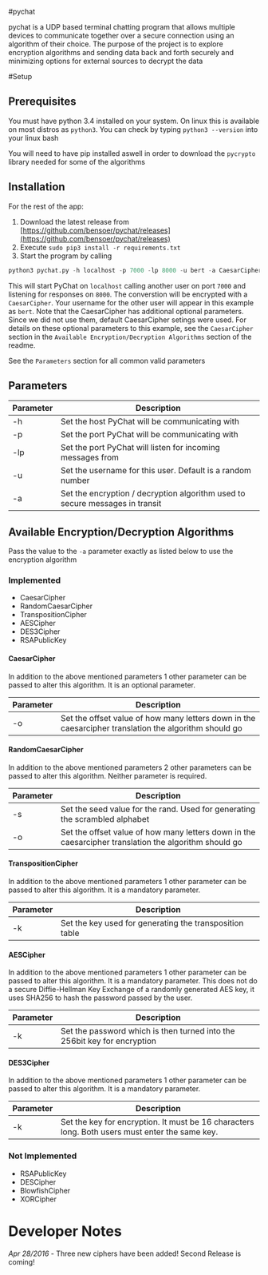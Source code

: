 #pychat

pychat is a UDP based terminal chatting program that allows multiple devices to communicate together over a secure
connection using an algorithm of their choice. The purpose of the project is to explore encryption algorithms and
sending data back and forth securely and minimizing options for external sources to decrypt the data

#Setup

## Prerequisites
You must have python 3.4 installed on your system. On linux this is available on most distros as `python3`. You can check by typing
`python3 --version` into your linux bash

You will need to have pip installed aswell in order to download the `pycrypto` library needed for some of the algorithms

## Installation

For the rest of the app:
 1. Download the latest release from [https://github.com/bensoer/pychat/releases](https://github.com/bensoer/pychat/releases)
 2. Execute `sudo pip3 install -r requirements.txt`
 3. Start the program by calling
```python
python3 pychat.py -h localhost -p 7000 -lp 8000 -u bert -a CaesarCipher
```
This will start PyChat on `localhost` calling another user on port `7000` and listening for responses on `8000`. The converstion
will be encrypted with a `CaesarCipher`. Your username for the other user will appear in this example as `bert`. Note that
the CaesarCipher has additional optional parameters. Since we did not use them, default CaesarCipher setings were used. For details
on these optional parameters to this example, see the `CaesarCipher` section in the `Available Encryption/Decryption Algorithms` 
section of the readme.

See the `Parameters` section for all common valid parameters

## Parameters
|Parameter | Description|
|----------|------------|
| -h | Set the host PyChat will be communicating with |
| -p | Set the port PyChat will be communicating with |
| -lp | Set the port PyChat will listen for incoming messages from |
| -u | Set the username for this user. Default is a random number |
| -a | Set the encryption / decryption algorithm used to secure messages in transit |

## Available Encryption/Decryption Algorithms
Pass the value to the `-a` parameter exactly as listed below to use the encryption algorithm

### Implemented
* CaesarCipher
* RandomCaesarCipher
* TranspositionCipher
* AESCipher
* DES3Cipher
* RSAPublicKey

#### CaesarCipher
In addition to the above mentioned parameters 1 other parameter can be passed to alter this algorithm. It is an optional parameter.

|Parameter | Description|
|----------|------------|
| -o | Set the offset value of how many letters down in the caesarcipher translation the algorithm should go|

#### RandomCaesarCipher
In addition to the above mentioned parameters 2 other parameters can be passed to alter this algorithm. Neither parameter is required.

|Parameter | Description|
|----------|------------|
| -s | Set the seed value for the rand. Used for generating the scrambled alphabet|
| -o | Set the offset value of how many letters down in the caesarcipher translation the algorithm should go|

#### TranspositionCipher
In addition to the above mentioned parameters 1 other parameter can be passed to alter this algorithm. It is a mandatory parameter.

|Parameter | Description|
|----------|------------|
| -k | Set the key used for generating the transposition table|

#### AESCipher
In addition to the above mentioned parameters 1 other parameter can be passed to alter this algorithm. It is a mandatory parameter.
This does not do a secure Diffie-Hellman Key Exchange of a randomly generated AES key, it uses SHA256 to hash the password passed by the user.

|Parameter | Description|
|----------|------------|
| -k | Set the password which is then turned into the 256bit key for encryption|

#### DES3Cipher
In addition to the above mentioned parameters 1 other parameter can be passed to alter this algorithm. It is a mandatory parameter.

|Parameter | Description|
|----------|------------|
| -k | Set the key for encryption. It must be 16 characters long. Both users must enter the same key.|

### Not Implemented
* RSAPublicKey
* DESCipher
* BlowfishCipher
* XORCipher

# Developer Notes
_Apr 28/2016_ - Three new ciphers have been added! Second Release is coming!
